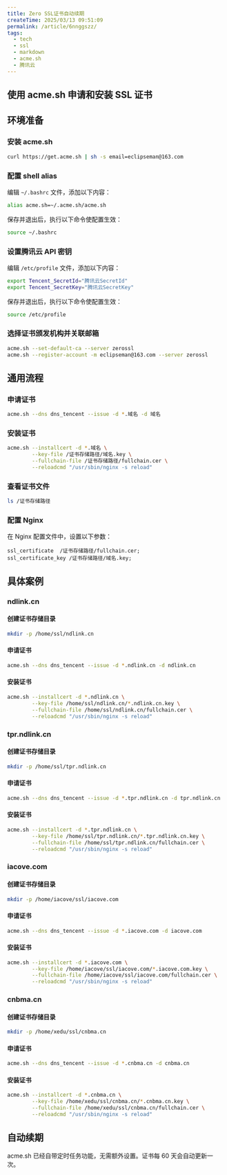 ```yaml
---
title: Zero SSL证书自动续期
createTime: 2025/03/13 09:51:09
permalink: /article/6nnggszz/
tags:
  - tech
  - ssl
  - markdown
  - acme.sh
  - 腾讯云
---
```



## 使用 acme.sh 申请和安装 SSL 证书

## 环境准备

### 安装 acme.sh

```bash
curl https://get.acme.sh | sh -s email=eclipseman@163.com
```

### 配置 shell alias

编辑 `~/.bashrc` 文件，添加以下内容：

```bash
alias acme.sh=~/.acme.sh/acme.sh
```

保存并退出后，执行以下命令使配置生效：

```bash
source ~/.bashrc
```

### 设置腾讯云 API 密钥

编辑 `/etc/profile` 文件，添加以下内容：

```bash
export Tencent_SecretId="腾讯云SecretId"
export Tencent_SecretKey="腾讯云SecretKey"
```

保存并退出后，执行以下命令使配置生效：

```bash
source /etc/profile
```

### 选择证书颁发机构并关联邮箱

```bash
acme.sh --set-default-ca --server zerossl
acme.sh --register-account -m eclipseman@163.com --server zerossl
```

## 通用流程

### 申请证书

```bash
acme.sh --dns dns_tencent --issue -d *.域名 -d 域名
```

### 安装证书

```bash
acme.sh --installcert -d *.域名 \
        --key-file /证书存储路径/域名.key \
        --fullchain-file /证书存储路径/fullchain.cer \
        --reloadcmd "/usr/sbin/nginx -s reload"
```

### 查看证书文件

```bash
ls /证书存储路径
```

### 配置 Nginx

在 Nginx 配置文件中，设置以下参数：

```nginx
ssl_certificate  /证书存储路径/fullchain.cer;
ssl_certificate_key /证书存储路径/域名.key;
```

## 具体案例

### ndlink.cn

#### 创建证书存储目录

```bash
mkdir -p /home/ssl/ndlink.cn
```

#### 申请证书

```bash
acme.sh --dns dns_tencent --issue -d *.ndlink.cn -d ndlink.cn
```

#### 安装证书

```bash
acme.sh --installcert -d *.ndlink.cn \
        --key-file /home/ssl/ndlink.cn/*.ndlink.cn.key \
        --fullchain-file /home/ssl/ndlink.cn/fullchain.cer \
        --reloadcmd "/usr/sbin/nginx -s reload"
```

### tpr.ndlink.cn

#### 创建证书存储目录

```bash
mkdir -p /home/ssl/tpr.ndlink.cn
```

#### 申请证书

```bash
acme.sh --dns dns_tencent --issue -d *.tpr.ndlink.cn -d tpr.ndlink.cn
```

#### 安装证书

```bash
acme.sh --installcert -d *.tpr.ndlink.cn \
        --key-file /home/ssl/tpr.ndlink.cn/*.tpr.ndlink.cn.key \
        --fullchain-file /home/ssl/tpr.ndlink.cn/fullchain.cer \
        --reloadcmd "/usr/sbin/nginx -s reload"
```

### iacove.com

#### 创建证书存储目录

```bash
mkdir -p /home/iacove/ssl/iacove.com
```

#### 申请证书

```bash
acme.sh --dns dns_tencent --issue -d *.iacove.com -d iacove.com
```

#### 安装证书

```bash
acme.sh --installcert -d *.iacove.com \
        --key-file /home/iacove/ssl/iacove.com/*.iacove.com.key \
        --fullchain-file /home/iacove/ssl/iacove.com/fullchain.cer \
        --reloadcmd "/usr/sbin/nginx -s reload"
```

### cnbma.cn

#### 创建证书存储目录

```bash
mkdir -p /home/xedu/ssl/cnbma.cn
```

#### 申请证书

```bash
acme.sh --dns dns_tencent --issue -d *.cnbma.cn -d cnbma.cn
```

#### 安装证书

```bash
acme.sh --installcert -d *.cnbma.cn \
        --key-file /home/xedu/ssl/cnbma.cn/*.cnbma.cn.key \
        --fullchain-file /home/xedu/ssl/cnbma.cn/fullchain.cer \
        --reloadcmd "/usr/sbin/nginx -s reload"
```

## 自动续期

acme.sh 已经自带定时任务功能，无需额外设置。证书每 60 天会自动更新一次。